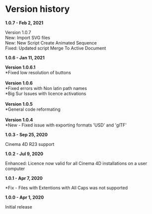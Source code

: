 # Version history

**1.0.7   -  Feb 2, 2021**

Version 1.0.7\
New: Import SVG files\
New: New Script Create Animated Sequence\
Fixed: Updated script Merge To Active Document

**1.0.6  -  Jan 11, 2021**

**Version 1.0.6.1**\
\*Fixed low resolution of buttons\
\
**Version 1.0.6**\
\*Fixed errors with Non latin path names\
\*Big Sur Issues with licence activations\
\
**Version 1.0.5**\
\*General code reformating\
\
**Version 1.0.4**\
\*New - Fixed issue with exporting formats 'USD' and 'glTF'

**1.0.3  -  Sep 25, 2020**

Cinema 4D R23 support

**1.0.2  -  Jul 9, 2020**

Enhanced: Licence now valid for all Cinema 4D installations on a user computer

**1.0.1  -  Apr 7, 2020**

\*Fix - Files with Extentions with All Caps was not supported

**1.0.0  -  Apr 1, 2020**

Initial release
